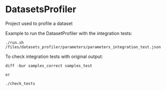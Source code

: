 # DatasetsProfiler
Project used to profile a dataset

Example to run the DatasetProfiler with the integration tests:
```
./run.sh /files/datasets_profiler/parameters/parameters_integration_test.json
```

To check integration tests with original output:
```
diff -bur samples_correct samples_test

or 

./check_tests
```